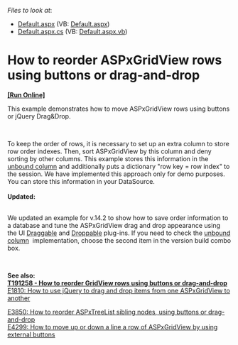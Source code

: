 <!-- default file list -->
*Files to look at*:

* [Default.aspx](./CS/Default.aspx) (VB: [Default.aspx](./VB/Default.aspx))
* [Default.aspx.cs](./CS/Default.aspx.cs) (VB: [Default.aspx.vb](./VB/Default.aspx.vb))
<!-- default file list end -->
# How to reorder ASPxGridView rows using buttons or drag-and-drop
<!-- run online -->
**[[Run Online]](https://codecentral.devexpress.com/e4582/)**
<!-- run online end -->


<p>This example demonstrates how to move ASPxGridView rows using buttons or jQuery Drag&Drop.</p>
<br />
<p>To keep the order of rows, it is necessary to set up an extra column to store row order indexes. Then, sort ASPxGridView by this column and deny sorting by other columns. This example stores this information in the <a href="http://documentation.devexpress.com/#AspNet/CustomDocument3732"><u>unbound column</u></a> and additionally puts a dictionary "row key = row index" to the session. We have implemented this approach only for demo purposes. You can store this information in your DataSource.<br /><strong><br />Updated:<br /><br /></strong></p>
<p>We updated an example for v.14.2 to show how to save order information to a database and tune the ASPxGridView drag and drop appearance using the UI <a href="http://jqueryui.com/draggable/">Draggable</a> and <a href="http://jqueryui.com/droppable/">Droppable</a> plug-ins. If you need to check the <a href="http://documentation.devexpress.com/#AspNet/CustomDocument3732">unbound column</a>  implementation, choose the second item in the version build combo box. </p>
<p> </p>
<p><strong>See also:<br /><a href="https://www.devexpress.com/Support/Center/p/T191258">T191258 - How to reorder GridView rows using buttons or drag-and-drop</a></strong><br /> <a href="https://www.devexpress.com/Support/Center/p/E1810">E1810: How to use jQuery to drag and drop items from one ASPxGridView to another</a></p>
<p><a href="https://www.devexpress.com/Support/Center/p/E3850">E3850: How to reorder ASPxTreeList sibling nodes, using buttons or drag-and-drop</a><u><br /> </u><a href="https://www.devexpress.com/Support/Center/p/E4299">E4299: How to move up or down a line a row of ASPxGridView by using external buttons</a></p>

<br/>


